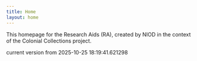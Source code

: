 ```yaml
---
title: Home
layout: home
---
```


This homepage for the Research Aids (RA), created by NIOD in the context of the Colonial Collections project. 


current version from 2025-10-25 18:19:41.621298